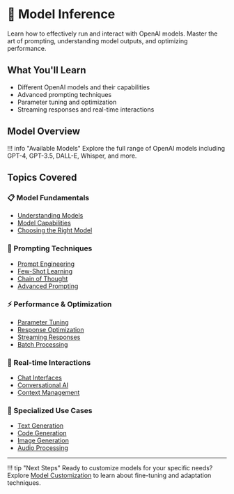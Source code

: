 # 🤖 Model Inference

Learn how to effectively run and interact with OpenAI models. Master the art of prompting, understanding model outputs, and optimizing performance.

## What You'll Learn

- Different OpenAI models and their capabilities
- Advanced prompting techniques
- Parameter tuning and optimization
- Streaming responses and real-time interactions

## Model Overview

!!! info "Available Models"
    Explore the full range of OpenAI models including GPT-4, GPT-3.5, DALL-E, Whisper, and more.

## Topics Covered

### 📋 Model Fundamentals
- [Understanding Models](models-overview.md)
- [Model Capabilities](capabilities.md)
- [Choosing the Right Model](model-selection.md)

### 🎨 Prompting Techniques
- [Prompt Engineering](prompt-engineering.md)
- [Few-Shot Learning](few-shot.md)
- [Chain of Thought](chain-of-thought.md)
- [Advanced Prompting](advanced-prompting.md)

### ⚡ Performance & Optimization
- [Parameter Tuning](parameters.md)
- [Response Optimization](optimization.md)
- [Streaming Responses](streaming.md)
- [Batch Processing](batch-processing.md)

### 🔄 Real-time Interactions
- [Chat Interfaces](chat-interfaces.md)
- [Conversational AI](conversational-ai.md)
- [Context Management](context-management.md)

### 🎯 Specialized Use Cases
- [Text Generation](text-generation.md)
- [Code Generation](code-generation.md)
- [Image Generation](image-generation.md)
- [Audio Processing](audio-processing.md)

---

!!! tip "Next Steps"
    Ready to customize models for your specific needs? Explore [Model Customization](../3-model-customization/) to learn about fine-tuning and adaptation techniques.
